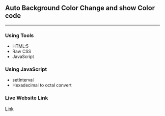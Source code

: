 ## Auto Background Color Change and show Color code
****

### Using Tools
* HTML:5
* Raw CSS
* JavaScript

### Using JavaScript
* setInterval
* Hexadecimal to octal convert

### Live Website Link
<a href='https://auto-bg-color-change-rejoyan.netlify.app/'>Link </a>